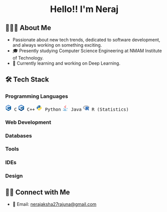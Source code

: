 <h1 align="center">Hello!! I'm Neraj</h1>

## 👨🏻‍💻 About Me
- Passionate about new tech trends, dedicated to software development, and always working on something exciting.
- 🎓 Presently studying Computer Science Engineering at NMAM Institute of Technology.
- 🌱 Currently learning and working on Deep Learning.

## 🛠 Tech Stack

### Programming Languages
<p align="left">
  <kbd><img src="https://raw.githubusercontent.com/devicons/devicon/master/icons/c/c-original.svg" alt="C" width="20" height="20"/> C</kbd>
  <kbd><img src="https://raw.githubusercontent.com/devicons/devicon/master/icons/cplusplus/cplusplus-original.svg" alt="C++" width="20" height="20"/> C++</kbd>
  <kbd><img src="https://raw.githubusercontent.com/devicons/devicon/master/icons/python/python-original.svg" alt="Python" width="20" height="20"/> Python</kbd>
  <kbd><img src="https://raw.githubusercontent.com/devicons/devicon/master/icons/java/java-original.svg" alt="Java" width="20" height="20"/> Java</kbd>
  <kbd><img src="https://raw.githubusercontent.com/devicons/devicon/master/icons/r/r-original.svg" alt="R" width="20" height="20"/> R (Statistics)</kbd>
</p>

### Web Development
<p align="left">
  <!-- Add web development tech stack items here if needed -->
</p>

### Databases
<p align="left">
  <!-- Add database tech stack items here if needed -->
</p>

### Tools
<p align="left">
  <!-- Add tools tech stack items here if needed -->
</p>

### IDEs
<p align="left">
  <!-- Add IDEs tech stack items here if needed -->
</p>

### Design
<p align="left">
  <!-- Add design tech stack items here if needed -->
</p>

## 🤝🏻 Connect with Me
- 📧 Email: [nerajaksha27rajuna@gmail.com](mailto:nerajaksha27rajuna@gmail.com)
